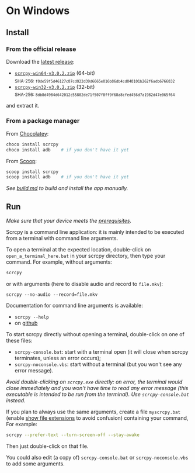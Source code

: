 # On Windows

## Install

### From the official release

Download the [latest release]:

 - [`scrcpy-win64-v3.0.2.zip`][direct-win64] (64-bit)  
   <sub>SHA-256: `f0de59f5d46127c87cd822d39d6665e016b86db4cd048101b262f6adb6766832`</sub>
 - [`scrcpy-win32-v3.0.2.zip`][direct-win32] (32-bit)  
   <sub>SHA-256: `8db8d4984d642012c55802de71f507f8ff9f68a8cfed456d7a1982d47e065f64`</sub>

[latest release]: https://github.com/Genymobile/scrcpy/releases/latest
[direct-win64]: https://github.com/Genymobile/scrcpy/releases/download/v3.0.2/scrcpy-win64-v3.0.2.zip
[direct-win32]: https://github.com/Genymobile/scrcpy/releases/download/v3.0.2/scrcpy-win32-v3.0.2.zip

and extract it.


### From a package manager

From [Chocolatey]:

```bash
choco install scrcpy
choco install adb    # if you don't have it yet
```

From [Scoop]:


```bash
scoop install scrcpy
scoop install adb    # if you don't have it yet
```

[Chocolatey]: https://chocolatey.org/
[Scoop]: https://scoop.sh

_See [build.md](build.md) to build and install the app manually._


## Run

_Make sure that your device meets the [prerequisites](/README.md#prerequisites)._

Scrcpy is a command line application: it is mainly intended to be executed from
a terminal with command line arguments.

To open a terminal at the expected location, double-click on
`open_a_terminal_here.bat` in your scrcpy directory, then type your command. For
example, without arguments:

```bash
scrcpy
```

or with arguments (here to disable audio and record to `file.mkv`):

```
scrcpy --no-audio --record=file.mkv
```

Documentation for command line arguments is available:
 - `scrcpy --help`
 - on [github](/README.md)

To start scrcpy directly without opening a terminal, double-click on one of
these files:
 - `scrcpy-console.bat`: start with a terminal open (it will close when scrcpy
   terminates, unless an error occurs);
 - `scrcpy-noconsole.vbs`: start without a terminal (but you won't see any error
   message).

_Avoid double-clicking on `scrcpy.exe` directly: on error, the terminal would
close immediately and you won't have time to read any error message (this
executable is intended to be run from the terminal). Use `scrcpy-console.bat`
instead._

If you plan to always use the same arguments, create a file `myscrcpy.bat`
(enable [show file extensions] to avoid confusion) containing your command, For
example:

```bash
scrcpy --prefer-text --turn-screen-off --stay-awake
```

[show file extensions]: https://www.howtogeek.com/205086/beginner-how-to-make-windows-show-file-extensions/

Then just double-click on that file.

You could also edit (a copy of) `scrcpy-console.bat` or `scrcpy-noconsole.vbs`
to add some arguments.
